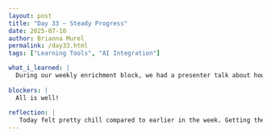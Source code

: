 ```yaml
---
layout: post
title: "Day 33 – Steady Progress"
date: 2025-07-10
author: Brianna Murel
permalink: /day33.html
tags: ["Learning Tools", "AI Integration"]

what_i_learned: |
  During our weekly enrichment block, we had a presenter talk about how to write and format research papers. Honestly, it was a little confusing, and I don’t think they explained things as clearly as they could have. Thankfully, they mentioned the writing center as an additional resource, which I think will be helpful when it’s time to write our paper. On the technical side, I made good progress on the glossary feature. I got it pulling terms from across the site and having the AI generate definitions, etymologies, pronunciations, etc. It’s starting to feel like a real learning tool for users.
  
blockers: |
  All is well!
  
reflection: |
   Today felt pretty chill compared to earlier in the week. Getting the glossary to populate from multiple parts of the site and connect with the AI feels like a solid achievement. I’m also excited about the possibility of setting up our AWS account soon so we can finally start on backend development and move toward a deployed site. I'm also looking into changing our model as suggested. It’s all coming together, and I’m trying to stay patient and focused as we get closer to the end of the program.
---
```

